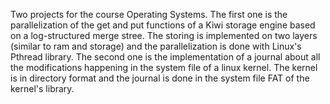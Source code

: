 Two projects for the course Operating Systems.
The first one is the parallelization of the get and put functions of a Kiwi storage engine based on a log-structured merge stree. The storing is implemented on two layers (similar to ram and storage) and the parallelization is done with Linux's Pthread library.
The second one is the implementation of a journal about all the modifications happening in the system file of a linux kernel. The kernel is in directory format and the journal is done in the system file FAT of the kernel's library.
